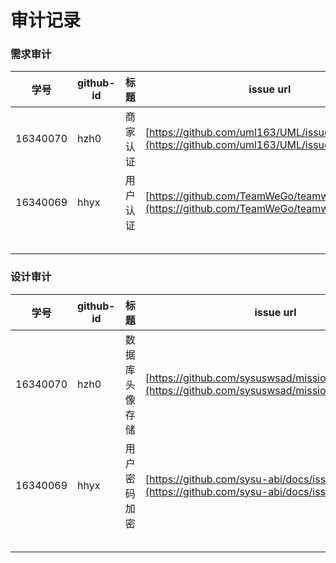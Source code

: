 # 审计记录

### 需求审计


| 学号 | github-id | 标题 | issue url |
| ---- | --------- | ---- | --------- |
|16340070|hzh0|商家认证|[https://github.com/uml163/UML/issues/2](https://github.com/uml163/UML/issues/2)|
| 16340069 | hhyx | 用户认证 | [https://github.com/TeamWeGo/teamwego/issues/2](https://github.com/TeamWeGo/teamwego/issues/2) |
|      |           |      |           |
|      |           |      |           |
|      |           |      |           |
|      |           |      |           |
|      |           |      |           |



### 设计审计

| 学号 | github-id | 标题 | issue url |
| ---- | --------- | ---- | --------- |
|16340070|hzh0|数据库头像存储|[https://github.com/sysuswsad/mission_craft/issues/7](https://github.com/sysuswsad/mission_craft/issues/7)|
| 16340069 | hhyx | 用户密码加密 | [https://github.com/sysu-abi/docs/issues/3](https://github.com/sysu-abi/docs/issues/3) |
|      |           |      |           |
|      |           |      |           |
|      |           |      |           |
|      |           |      |           |
|      |           |      |           |
